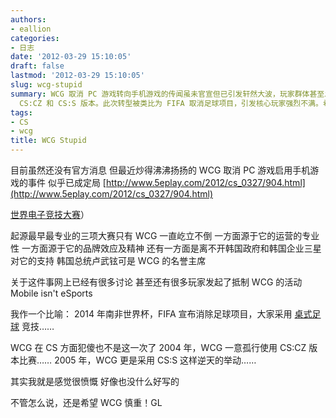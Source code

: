 ```yaml
---
authors:
- eallion
categories:
- 日志
date: '2012-03-29 15:10:05'
draft: false
lastmod: '2012-03-29 15:10:05'
slug: wcg-stupid
summary: WCG 取消 PC 游戏转向手机游戏的传闻虽未官宣但已引发轩然大波，玩家群体甚至发起抵制活动。作为电竞领域最具影响力的赛事之一，WCG 的成功离不开韩国政府和三星的支持，但其近年决策屡遭争议，例如强制推行
  CS:CZ 和 CS:S 版本。此次转型被类比为 FIFA 取消足球项目，引发核心玩家强烈不满。希望 WCG 能慎重考虑这一决定！
tags:
- CS
- wcg
title: WCG Stupid
---
```

目前虽然还没有官方消息
但最近炒得沸沸扬扬的 WCG 取消 PC 游戏启用手机游戏的事件
似乎已成定局
[http://www.5eplay.com/2012/cs_0327/904.html](http://www.5eplay.com/2012/cs_0327/904.html)

[世界电子竞技大赛](http://www.wcg.com)）

起源最早最专业的三项大赛只有 WCG 一直屹立不倒
一方面源于它的运营的专业性
一方面源于它的品牌效应及精神
还有一方面是离不开韩国政府和韩国企业三星对它的支持
韩国总统卢武铉可是 WCG 的名誉主席

关于这件事网上已经有很多讨论
甚至还有很多玩家发起了抵制 WCG 的活动
Mobile isn't eSports

我作一个比喻：
2014 年南非世界杯，FIFA 宣布消除足球项目，大家采用 [桌式足球](http://baike.baidu.com/view/151092.htm) 竞技……

WCG 在 CS 方面犯傻也不是这一次了
2004 年，WCG 一意孤行使用 CS:CZ 版本比赛……
2005 年，WCG 更是采用 CS:S 这样逆天的举动……

其实我就是感觉很愤慨
好像也没什么好写的

不管怎么说，还是希望 WCG 慎重！GL